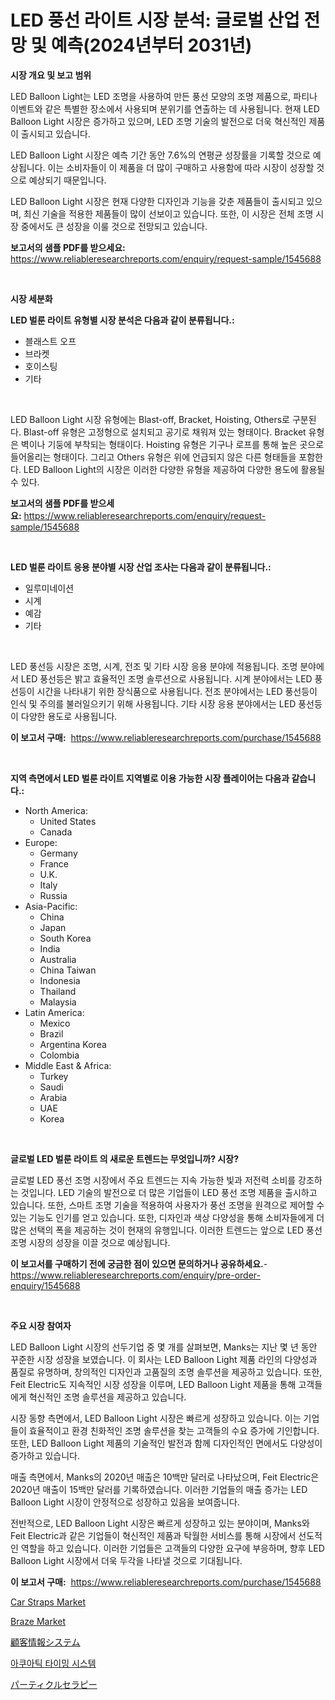 <p><h1>LED 풍선 라이트 시장 분석: 글로벌 산업 전망 및 예측(2024년부터 2031년)</h1></p><p><strong>시장 개요 및 보고 범위</strong></p>
<p><p>LED Balloon Light는 LED 조명을 사용하여 만든 풍선 모양의 조명 제품으로, 파티나 이벤트와 같은 특별한 장소에서 사용되며 분위기를 연출하는 데 사용됩니다. 현재 LED Balloon Light 시장은 증가하고 있으며, LED 조명 기술의 발전으로 더욱 혁신적인 제품이 출시되고 있습니다.</p><p>LED Balloon Light 시장은 예측 기간 동안 7.6%의 연평균 성장률을 기록할 것으로 예상됩니다. 이는 소비자들이 이 제품을 더 많이 구매하고 사용함에 따라 시장이 성장할 것으로 예상되기 때문입니다.</p><p>LED Balloon Light 시장은 현재 다양한 디자인과 기능을 갖춘 제품들이 출시되고 있으며, 최신 기술을 적용한 제품들이 많이 선보이고 있습니다. 또한, 이 시장은 전체 조명 시장 중에서도 큰 성장을 이룰 것으로 전망되고 있습니다.</p></p>
<p><strong>보고서의 샘플 PDF를 받으세요:</strong> <a href="https://www.reliableresearchreports.com/enquiry/request-sample/1545688">https://www.reliableresearchreports.com/enquiry/request-sample/1545688</a></p>
<p>&nbsp;</p>
<p><strong>시장 세분화</strong></p>
<p><strong>LED 벌룬 라이트 유형별 시장 분석은 다음과 같이 분류됩니다.:</strong></p>
<p><ul><li>블래스트 오프</li><li>브라켓</li><li>호이스팅</li><li>기타</li></ul></p>
<p>&nbsp;</p>
<p><p>LED Balloon Light 시장 유형에는 Blast-off, Bracket, Hoisting, Others로 구분된다. Blast-off 유형은 고정형으로 설치되고 공기로 채워져 있는 형태이다. Bracket 유형은 벽이나 기둥에 부착되는 형태이다. Hoisting 유형은 기구나 로프를 통해 높은 곳으로 들어올리는 형태이다. 그리고 Others 유형은 위에 언급되지 않은 다른 형태들을 포함한다. LED Balloon Light의 시장은 이러한 다양한 유형을 제공하여 다양한 용도에 활용될 수 있다.</p></p>
<p><strong>보고서의 샘플 PDF를 받으세요:</strong>&nbsp;<a href="https://www.reliableresearchreports.com/enquiry/request-sample/1545688">https://www.reliableresearchreports.com/enquiry/request-sample/1545688</a></p>
<p>&nbsp;</p>
<p><strong> LED 벌룬 라이트 응용 분야별 시장 산업 조사는 다음과 같이 분류됩니다.:</strong></p>
<p><ul><li>일루미네이션</li><li>시계</li><li>예감</li><li>기타</li></ul></p>
<p>&nbsp;</p>
<p><p>LED 풍선등 시장은 조명, 시계, 전조 및 기타 시장 응용 분야에 적용됩니다. 조명 분야에서 LED 풍선등은 밝고 효율적인 조명 솔루션으로 사용됩니다. 시계 분야에서는 LED 풍선등이 시간을 나타내기 위한 장식품으로 사용됩니다. 전조 분야에서는 LED 풍선등이 인식 및 주의를 불러일으키기 위해 사용됩니다. 기타 시장 응용 분야에서는 LED 풍선등이 다양한 용도로 사용됩니다.</p></p>
<p><strong>이 보고서 구매:</strong>&nbsp; <a href="https://www.reliableresearchreports.com/purchase/1545688">https://www.reliableresearchreports.com/purchase/1545688</a></p>
<p>&nbsp;</p>
<p><strong>지역 측면에서 LED 벌룬 라이트 지역별로 이용 가능한 시장 플레이어는 다음과 같습니다.:</strong></p>
<p><ul>
    <li>
        North America:
        <ul>
            <li>United States</li>
            <li>Canada</li>
        </ul>
    </li>
    <li>
        Europe:
        <ul>
            <li>Germany</li>
            <li>France</li>
            <li>U.K.</li>
            <li>Italy</li>
            <li>Russia</li>
        </ul>
    </li>
    <li>
        Asia-Pacific:
        <ul>
            <li>China</li>
            <li>Japan</li>
            <li>South Korea</li>
            <li>India</li>
            <li>Australia</li>
            <li>China Taiwan</li>
            <li>Indonesia</li>
            <li>Thailand</li>
            <li>Malaysia</li>
        </ul>
    </li>
    <li>
        Latin America:
        <ul>
            <li>Mexico</li>
            <li>Brazil</li>
            <li>Argentina Korea</li>
            <li>Colombia</li>
        </ul>
    </li>
    <li>
        Middle East & Africa:
        <ul>
            <li>Turkey</li>
            <li>Saudi</li>
            <li>Arabia</li>
            <li>UAE</li>
            <li>Korea</li>
        </ul>
    </li>
    </ul></p>
<p>&nbsp;</p>
<p><strong>글로벌 LED 벌룬 라이트 의 새로운 트렌드는 무엇입니까? 시장?</strong></p>
<p><p>글로벌 LED 풍선 조명 시장에서 주요 트렌드는 지속 가능한 빛과 저전력 소비를 강조하는 것입니다. LED 기술의 발전으로 더 많은 기업들이 LED 풍선 조명 제품을 출시하고 있습니다. 또한, 스마트 조명 기술을 적용하여 사용자가 풍선 조명을 원격으로 제어할 수 있는 기능도 인기를 얻고 있습니다. 또한, 디자인과 색상 다양성을 통해 소비자들에게 더 많은 선택의 폭을 제공하는 것이 현재의 유행입니다. 이러한 트렌드는 앞으로 LED 풍선 조명 시장의 성장을 이끌 것으로 예상됩니다.</p></p>
<p><strong>이 보고서를 구매하기 전에 궁금한 점이 있으면 문의하거나 공유하세요.</strong>- <a href="https://www.reliableresearchreports.com/enquiry/pre-order-enquiry/1545688">https://www.reliableresearchreports.com/enquiry/pre-order-enquiry/1545688</a></p>
<p>&nbsp;</p>
<p><strong>주요 시장 참여자</strong></p>
<p><p>LED Balloon Light 시장의 선두기업 중 몇 개를 살펴보면, Manks는 지난 몇 년 동안 꾸준한 시장 성장을 보였습니다. 이 회사는 LED Balloon Light 제품 라인의 다양성과 품질로 유명하며, 창의적인 디자인과 고품질의 조명 솔루션을 제공하고 있습니다. 또한, Feit Electric도 지속적인 시장 성장을 이루며, LED Balloon Light 제품을 통해 고객들에게 혁신적인 조명 솔루션을 제공하고 있습니다.</p><p>시장 동향 측면에서, LED Balloon Light 시장은 빠르게 성장하고 있습니다. 이는 기업들이 효율적이고 환경 친화적인 조명 솔루션을 찾는 고객들의 수요 증가에 기인합니다. 또한, LED Balloon Light 제품의 기술적인 발전과 함께 디자인적인 면에서도 다양성이 증가하고 있습니다.</p><p>매출 측면에서, Manks의 2020년 매출은 10백만 달러로 나타났으며, Feit Electric은 2020년 매출이 15백만 달러를 기록하였습니다. 이러한 기업들의 매출 증가는 LED Balloon Light 시장이 안정적으로 성장하고 있음을 보여줍니다.</p><p>전반적으로, LED Balloon Light 시장은 빠르게 성장하고 있는 분야이며, Manks와 Feit Electric과 같은 기업들이 혁신적인 제품과 탁월한 서비스를 통해 시장에서 선도적인 역할을 하고 있습니다. 이러한 기업들은 고객들의 다양한 요구에 부응하며, 향후 LED Balloon Light 시장에서 더욱 두각을 나타낼 것으로 기대됩니다.</p></p>
<p><strong>이 보고서 구매:</strong>&nbsp;&nbsp;<a href="https://www.reliableresearchreports.com/purchase/1545688">https://www.reliableresearchreports.com/purchase/1545688</a></p>
<p><p><a href="https://issuu.com/reportprime-2/docs/car-straps-market-size-2030.pptx">Car Straps Market</a></p><p><a href="https://fuschia-pecorino-a6d.notion.site/Braze-Market-Research-Report-Provides-thorough-Industry-Overview-which-offers-an-In-Depth-Analysis--1e4446ffe1424892bdf36196c9bc6fb4">Braze Market</a></p><p><a href="https://github.com/xnljig2898992/Market-Research-Report-List-1/blob/main/268985114057.md">顧客情報システム</a></p><p><a href="https://github.com/vsn7qpua81q/Market-Research-Report-List-1/blob/main/603124413104.md">아쿠아틱 타이밍 시스템</a></p><p><a href="https://github.com/adcxff01450218/Market-Research-Report-List-1/blob/main/572593814058.md">パーティクルセラピー</a></p></p>
